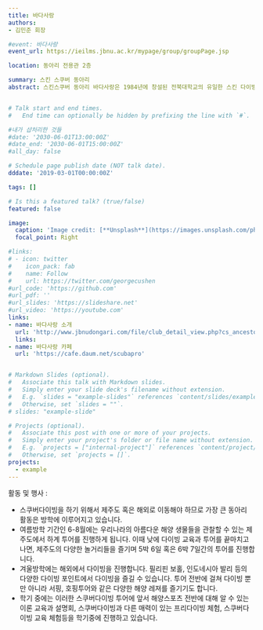```yaml
---
title: 바다사랑
authors:
- 김민준 회장

#event: 바다사랑
event_url: https://ieilms.jbnu.ac.kr/mypage/group/groupPage.jsp

location: 동아리 전용관 2층

summary: 스킨 스쿠버 동아리
abstract: 스킨스쿠버 동아리 바다사랑은 1984년에 창설된 전북대학교의 유일한 스킨 다이빙과 스쿠버 다이빙 하는 수중활동 레저 스포츠 동아리로써 39년의 역사와 무사고를 자랑하고 있습니다. 물을 좋아하는 누구라면 한 번쯤 해보고 싶은 스포츠 ‘스킨스쿠버 다이빙’, 다이빙을 해보고 싶은 학생들이 모여, 스킨스쿠버 활동을 시작하고 장비를 하나씩 구매하다 보니 수많은 장비를 구비하고, 수많은 강사를 배출한 지금의 ‘바다사랑’이 되었습니다. 바다사랑에서는 자격증을 취득하여 스쿠버다이빙을 시작하는 학우들을 응원하고, 열정적인 재학생에게 강사와 같은 전문적인 길로 나아갈 수 있도록 방향을 제시하고 있습니다. 동아리 활동을 통해 지구의 70% 바다를 탐험하는 새로운 경험을 제공하고 이를 통해 학업 스트레스 해소, 단체 활동을 통한 리더십 함양과 같은 긍정적인 영향을 주고 있습니다.


# Talk start and end times.
#   End time can optionally be hidden by prefixing the line with `#`.

#내가 샵처리한 것들
#date: '2030-06-01T13:00:00Z'
#date_end: '2030-06-01T15:00:00Z'
#all_day: false

# Schedule page publish date (NOT talk date).
dddate: '2019-03-01T00:00:00Z'

tags: []

# Is this a featured talk? (true/false)
featured: false

image:
  caption: 'Image credit: [**Unsplash**](https://images.unsplash.com/photo-1682687981630-cefe9cd73072?q=80&w=2671&auto=format&fit=crop&ixlib=rb-4.0.3&ixid=M3wxMjA3fDB8MHxwaG90by1wYWdlfHx8fGVufDB8fHx8fA%3D%3D)'
  focal_point: Right

#links:
# - icon: twitter
#    icon_pack: fab
#    name: Follow
#    url: https://twitter.com/georgecushen
#url_code: 'https://github.com'
#url_pdf: ''
#url_slides: 'https://slideshare.net'
#url_video: 'https://youtube.com'
links:
- name: 바다사랑 소개
  url: 'http://www.jbnudongari.com/file/club_detail_view.php?cs_ancestor=2&cs_mkey=2&cateno=1&no=5'
  links:
- name: 바다사랑 카페
  url: 'https://cafe.daum.net/scubapro'


# Markdown Slides (optional).
#   Associate this talk with Markdown slides.
#   Simply enter your slide deck's filename without extension.
#   E.g. `slides = "example-slides"` references `content/slides/example-slides.md`.
#   Otherwise, set `slides = ""`.
# slides: "example-slide" 

# Projects (optional).
#   Associate this post with one or more of your projects.
#   Simply enter your project's folder or file name without extension.
#   E.g. `projects = ["internal-project"]` references `content/project/deep-learning/index.md`.
#   Otherwise, set `projects = []`.
projects:
  - example
---
```


활동 및 행사 : 

- 스쿠버다이빙을 하기 위해서 제주도 혹은 해외로 이동해야 하므로 가장 큰 동아리 활동은 방학에 이루어지고 있습니다.
- 여름방학 기간인 6-8월에는 우리나라의 아름다운 해양 생물들을 관찰할 수 있는 제주도에서 하계 투어를 진행하게 됩니다. 이때 낮에 다이빙 교육과 투어를 끝마치고 나면, 제주도의 다양한 놀거리들을 즐기며 5박 6일 혹은 6박 7일간의 투어를 진행합니다.
- 겨울방학에는 해외에서 다이빙을 진행합니다. 필리핀 보홀, 인도네시아 발리 등의 다양한 다이빙 포인트에서 다이빙을 즐길 수 있습니다. 투어 전반에 걸쳐 다이빙 뿐만 아니라 서핑, 호핑투어와 같은 다양한 해양 레져를 즐기기도 합니다.
- 학기 중에는 이러한 스쿠버다이빙 투어에 앞서 해양스포츠 전반에 대해 알 수 있는 이론 교육과 설명회, 스쿠버다이빙과 다른 매력이 있는 프리다이빙 체험, 스쿠버다이빙 교육 체험등을 학기중에 진행하고 있습니다.
